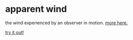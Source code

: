 # apparent wind

the wind experienced by an observer in motion. [more here.](https://en.wikipedia.org/wiki/Apparent_wind)

[try it out!](https://louisrm.github.io/apparent_wind/)
